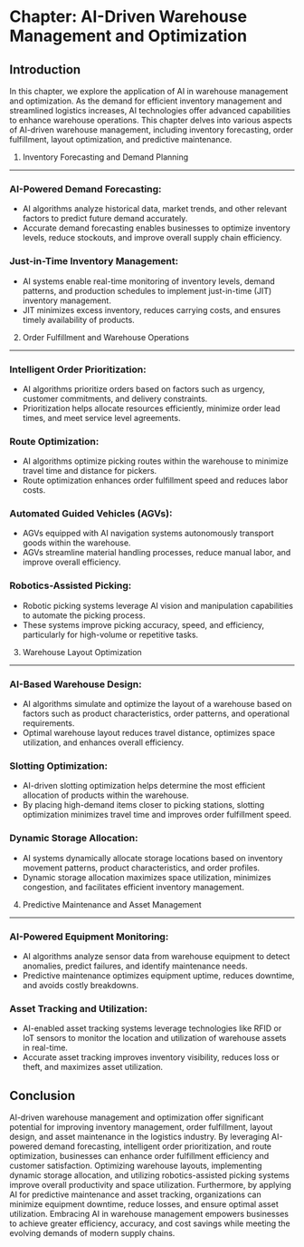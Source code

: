 Chapter: AI-Driven Warehouse Management and Optimization
========================================================

Introduction
------------

In this chapter, we explore the application of AI in warehouse management and optimization. As the demand for efficient inventory management and streamlined logistics increases, AI technologies offer advanced capabilities to enhance warehouse operations. This chapter delves into various aspects of AI-driven warehouse management, including inventory forecasting, order fulfillment, layout optimization, and predictive maintenance.

1. Inventory Forecasting and Demand Planning
--------------------------------------------

### AI-Powered Demand Forecasting:

* AI algorithms analyze historical data, market trends, and other relevant factors to predict future demand accurately.
* Accurate demand forecasting enables businesses to optimize inventory levels, reduce stockouts, and improve overall supply chain efficiency.

### Just-in-Time Inventory Management:

* AI systems enable real-time monitoring of inventory levels, demand patterns, and production schedules to implement just-in-time (JIT) inventory management.
* JIT minimizes excess inventory, reduces carrying costs, and ensures timely availability of products.

2. Order Fulfillment and Warehouse Operations
---------------------------------------------

### Intelligent Order Prioritization:

* AI algorithms prioritize orders based on factors such as urgency, customer commitments, and delivery constraints.
* Prioritization helps allocate resources efficiently, minimize order lead times, and meet service level agreements.

### Route Optimization:

* AI algorithms optimize picking routes within the warehouse to minimize travel time and distance for pickers.
* Route optimization enhances order fulfillment speed and reduces labor costs.

### Automated Guided Vehicles (AGVs):

* AGVs equipped with AI navigation systems autonomously transport goods within the warehouse.
* AGVs streamline material handling processes, reduce manual labor, and improve overall efficiency.

### Robotics-Assisted Picking:

* Robotic picking systems leverage AI vision and manipulation capabilities to automate the picking process.
* These systems improve picking accuracy, speed, and efficiency, particularly for high-volume or repetitive tasks.

3. Warehouse Layout Optimization
--------------------------------

### AI-Based Warehouse Design:

* AI algorithms simulate and optimize the layout of a warehouse based on factors such as product characteristics, order patterns, and operational requirements.
* Optimal warehouse layout reduces travel distance, optimizes space utilization, and enhances overall efficiency.

### Slotting Optimization:

* AI-driven slotting optimization helps determine the most efficient allocation of products within the warehouse.
* By placing high-demand items closer to picking stations, slotting optimization minimizes travel time and improves order fulfillment speed.

### Dynamic Storage Allocation:

* AI systems dynamically allocate storage locations based on inventory movement patterns, product characteristics, and order profiles.
* Dynamic storage allocation maximizes space utilization, minimizes congestion, and facilitates efficient inventory management.

4. Predictive Maintenance and Asset Management
----------------------------------------------

### AI-Powered Equipment Monitoring:

* AI algorithms analyze sensor data from warehouse equipment to detect anomalies, predict failures, and identify maintenance needs.
* Predictive maintenance optimizes equipment uptime, reduces downtime, and avoids costly breakdowns.

### Asset Tracking and Utilization:

* AI-enabled asset tracking systems leverage technologies like RFID or IoT sensors to monitor the location and utilization of warehouse assets in real-time.
* Accurate asset tracking improves inventory visibility, reduces loss or theft, and maximizes asset utilization.

Conclusion
----------

AI-driven warehouse management and optimization offer significant potential for improving inventory management, order fulfillment, layout design, and asset maintenance in the logistics industry. By leveraging AI-powered demand forecasting, intelligent order prioritization, and route optimization, businesses can enhance order fulfillment efficiency and customer satisfaction. Optimizing warehouse layouts, implementing dynamic storage allocation, and utilizing robotics-assisted picking systems improve overall productivity and space utilization. Furthermore, by applying AI for predictive maintenance and asset tracking, organizations can minimize equipment downtime, reduce losses, and ensure optimal asset utilization. Embracing AI in warehouse management empowers businesses to achieve greater efficiency, accuracy, and cost savings while meeting the evolving demands of modern supply chains.
